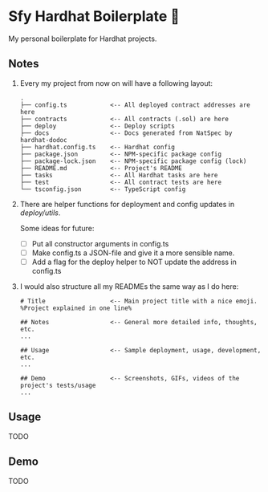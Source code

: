 # Sfy Hardhat Boilerplate 🚧

My personal boilerplate for Hardhat projects. 

## Notes

1. Every my project from now on will have a following layout:

   ```
   .
   ├── config.ts            <-- All deployed contract addresses are here
   ├── contracts            <-- All contracts (.sol) are here
   ├── deploy               <-- Deploy scripts
   ├── docs                 <-- Docs generated from NatSpec by hardhat-dodoc
   ├── hardhat.config.ts    <-- Hardhat config
   ├── package.json         <-- NPM-specific package config
   ├── package-lock.json    <-- NPM-specific package config (lock)
   ├── README.md            <-- Project's README
   ├── tasks                <-- All Hardhat tasks are here
   ├── test                 <-- All contract tests are here
   └── tsconfig.json        <-- TypeScript config
   ```

2. There are helper functions for deployment and config updates in _deploy/utils_.

   Some ideas for future:

      - [ ] Put all constructor arguments in config.ts
      - [ ] Make config.ts a JSON-file and give it a more sensible name.
      - [ ] Add a flag for the deploy helper to NOT update the address in config.ts

3. I would also structure all my READMEs the same way as I do here:

   ```
   # Title                  <-- Main project title with a nice emoji.
   %Project explained in one line%
   
   ## Notes                 <-- General more detailed info, thoughts, etc.
   ...

   ## Usage                 <-- Sample deployment, usage, development, etc.
   ...

   ## Demo                  <-- Screenshots, GIFs, videos of the project's tests/usage
   ...
   ```

## Usage

TODO

## Demo

TODO
